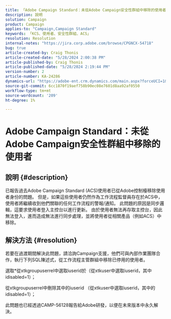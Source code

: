 ```yaml
---
title: 「Adobe Campaign Standard：未從Adobe Campaign安全性群組中移除的使用者」
description: 說明
solution: Campaign
product: Campaign
applies-to: "Campaign,Campaign Standard"
keywords: 「KCS、使用者、安全性群組、ACS」
resolution: Resolution
internal-notes: "https://jira.corp.adobe.com/browse/CPGNCX-54718"
bug: true
article-created-by: Craig Thonis
article-created-date: "5/28/2024 2:00:38 PM"
article-published-by: Craig Thonis
article-published-date: "5/28/2024 2:19:44 PM"
version-number: 2
article-number: KA-24286
dynamics-url: "https://adobe-ent.crm.dynamics.com/main.aspx?forceUCI=1&pagetype=entityrecord&etn=knowledgearticle&id=38ed8ea5-fa1c-ef11-840a-000d3a37816b"
source-git-commit: 6cc1870f19aef758b90ec08e7601d8aa92af0550
workflow-type: tm+mt
source-wordcount: '209'
ht-degree: 1%

---
```


# Adobe Campaign Standard：未從Adobe Campaign安全性群組中移除的使用者

## 說明 {#description}


已報告過去Adobe Campaign Standard (ACS)使用者已從Adobe控制檯移除使用者身份的問題。 但是，如果這些使用者仍然作為工作流程監督員存在於ACS中，使用者將繼續收到他們關聯的任何工作流程的警報/通知。 此問題的原因是同步邏輯，這要求使用者登入主控台以進行更新。 由於使用者無法再存取主控台，因此無法登入，進而造成無法進行同步處理，並將使用者從相關產品（例如ACS）中移除。


## 解決方法 {#resolution}


若要在過渡期間解決此問題，請洽詢Campaign支援，他們可與內部作業團隊合作，執行下列SQL陳述式，從工作流程主管群組中移除已停用的使用者。

選取\*從xtkgroupuserrel中選取iuserid於（從xtkuser中選取iuserid，其中idisabled=1）；

從xtkgroupuserrel中刪除其中的iuserid （從xtkuser中選取iuserid，其中的idisabled=1）；

此問題也已經透過CAMP-56128報告給Adobe研發，以便在未來版本中永久解決。
